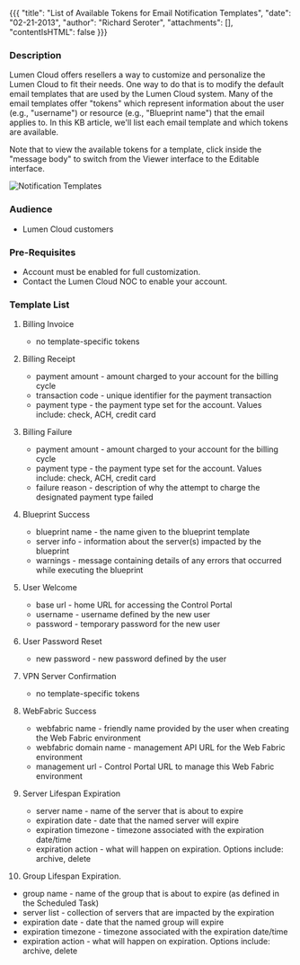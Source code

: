 {{{
  "title": "List of Available Tokens for Email Notification Templates",
  "date": "02-21-2013",
  "author": "Richard Seroter",
  "attachments": [],
  "contentIsHTML": false
}}}

### Description
Lumen Cloud offers resellers a way to customize and personalize the Lumen Cloud to fit their needs. One way to do that is to modify the default email templates that are used by the Lumen Cloud system. Many of the email templates offer "tokens" which represent information about the user (e.g., "username") or resource (e.g., "Blueprint name") that the email applies to. In this KB article, we'll list each email template and which tokens are available.

Note that to view the available tokens for a template, click inside the "message body" to switch from the Viewer interface to the Editable interface.

![Notification Templates](../images/email-token-templates.png)

### Audience
* Lumen Cloud customers

### Pre-Requisites
* Account must be enabled for full customization.
* Contact the Lumen Cloud NOC to enable your account.

### Template List
1. Billing Invoice
   * no template-specific tokens

2. Billing Receipt
   * payment amount - amount charged to your account for the billing cycle
   * transaction code - unique identifier for the payment transaction
   * payment type - the payment type set for the account. Values include: check, ACH, credit card

3. Billing Failure
   * payment amount - amount charged to your account for the billing cycle
   * payment type - the payment type set for the account. Values include: check, ACH, credit card
   * failure reason - description of why the attempt to charge the designated payment type failed

4. Blueprint Success
   * blueprint name - the name given to the blueprint template
   * server info - information about the server(s) impacted by the blueprint
   * warnings - message containing details of any errors that occurred while executing the blueprint

5. User Welcome
   * base url - home URL for accessing the Control Portal
   * username - username defined by the new user
   * password - temporary password for the new user

6. User Password Reset
   * new password - new password defined by the user

7. VPN Server Confirmation
   * no template-specific tokens

8. WebFabric Success
   * webfabric name - friendly name provided by the user when creating the Web Fabric environment
   * webfabric domain name - management API URL for the Web Fabric environment
   * management url - Control Portal URL to manage this Web Fabric environment

9. Server Lifespan Expiration
   * server name - name of the server that is about to expire
   * expiration date - date that the named server will expire
   * expiration timezone - timezone associated with the expiration date/time
   * expiration action - what will happen on expiration. Options include: archive, delete

10. Group Lifespan Expiration.
   * group name - name of the group that is about to expire (as defined in the Scheduled Task)
   * server list - collection of servers that are impacted by the expiration
   * expiration date - date that the named group will expire
   * expiration timezone - timezone associated with the expiration date/time
   * expiration action - what will happen on expiration. Options include: archive, delete
